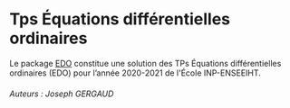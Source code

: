 # Tps Équations différentielles ordinaires
Le package [EDO](https://www.github.com/mathn7/EDO) constitue une solution des TPs Équations différentielles ordinaires (EDO) pour l’année 2020-2021 de l'École INP-ENSEEIHT.

###### Auteurs : Joseph GERGAUD
